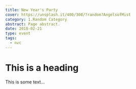 ```yaml
---
title: New Year's Party
cover: https://unsplash.it/400/300/?random?AngelsofMist
category: 1.Random Category
abstract: Page abstract.
date: 2018-02-21
type: event
tags:
  - nvc
---
```


# This is a heading

This is some text...

